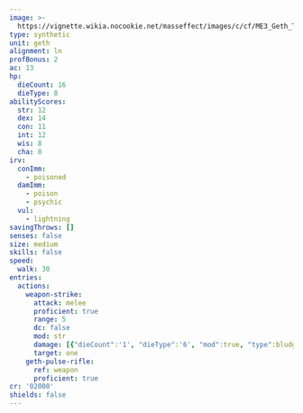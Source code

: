 ```yaml
---
image: >-
  https://vignette.wikia.nocookie.net/masseffect/images/c/cf/ME3_Geth_Trooper.png/revision/latest/scale-to-width-down/238?cb=20120315171310
type: synthetic
unit: geth
alignment: ln
profBonus: 2
ac: 13
hp:
  dieCount: 16
  dieType: 8
abilityScores:
  str: 12
  dex: 14
  con: 11
  int: 12
  wis: 8
  cha: 8
irv:
  conImm:
    - poisoned
  damImm:
    - poison
    - psychic
  vul:
    - lightning
savingThrows: []
senses: false
size: medium
skills: false
speed:
  walk: 30
entries:
  actions:
    weapon-strike:
      attack: melee
      proficient: true
      range: 5
      dc: false
      mod: str
      damage: [{"dieCount":'1', "dieType":'6', "mod":true, "type":bludgeoning}]
      target: one
    geth-pulse-rifle:
      ref: weapon
      proficient: true
cr: '02000'
shields: false
---
```

